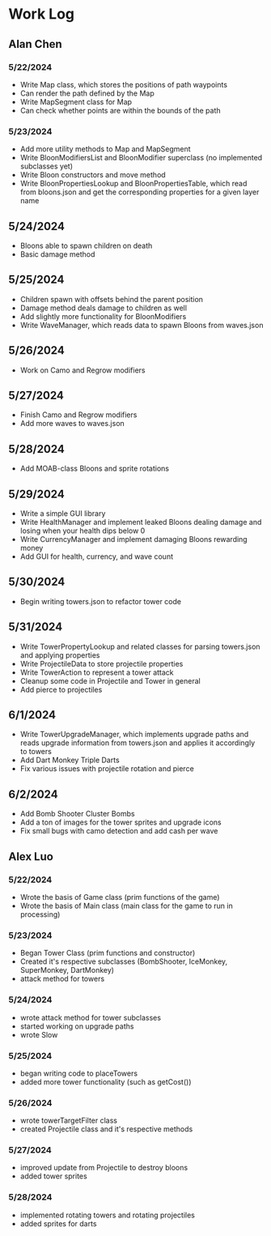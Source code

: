 # Work Log

## Alan Chen

### 5/22/2024

- Write Map class, which stores the positions of path waypoints
- Can render the path defined by the Map
- Write MapSegment class for Map
- Can check whether points are within the bounds of the path

### 5/23/2024

- Add more utility methods to Map and MapSegment
- Write BloonModifiersList and BloonModifier superclass (no implemented subclasses yet)
- Write Bloon constructors and move method
- Write BloonPropertiesLookup and BloonPropertiesTable, which read from bloons.json and get the corresponding properties for a given layer name

## 5/24/2024

- Bloons able to spawn children on death
- Basic damage method

## 5/25/2024

- Children spawn with offsets behind the parent position
- Damage method deals damage to children as well
- Add slightly more functionality for BloonModifiers
- Write WaveManager, which reads data to spawn Bloons from waves.json

## 5/26/2024

- Work on Camo and Regrow modifiers

## 5/27/2024

- Finish Camo and Regrow modifiers
- Add more waves to waves.json

## 5/28/2024

- Add MOAB-class Bloons and sprite rotations

## 5/29/2024

- Write a simple GUI library
- Write HealthManager and implement leaked Bloons dealing damage and losing when your health dips below 0
- Write CurrencyManager and implement damaging Bloons rewarding money
- Add GUI for health, currency, and wave count

## 5/30/2024
- Begin writing towers.json to refactor tower code

## 5/31/2024
- Write TowerPropertyLookup and related classes for parsing towers.json and applying properties
- Write ProjectileData to store projectile properties
- Write TowerAction to represent a tower attack
- Cleanup some code in Projectile and Tower in general
- Add pierce to projectiles

## 6/1/2024
- Write TowerUpgradeManager, which implements upgrade paths and reads upgrade information from towers.json and applies it accordingly to towers
- Add Dart Monkey Triple Darts
- Fix various issues with projectile rotation and pierce

## 6/2/2024
- Add Bomb Shooter Cluster Bombs
- Add a ton of images for the tower sprites and upgrade icons
- Fix small bugs with camo detection and add cash per wave

## Alex Luo

### 5/22/2024

- Wrote the basis of Game class (prim functions of the game)
- Wrote the basis of Main class (main class for the game to run in processing)

### 5/23/2024

- Began Tower Class (prim functions and constructor)
- Created it's respective subclasses (BombShooter, IceMonkey, SuperMonkey, DartMonkey)
- attack method for towers

### 5/24/2024
- wrote attack method for tower subclasses
- started working on upgrade paths
- wrote Slow

### 5/25/2024
 - began writing code to placeTowers
 - added more tower functionality (such as getCost())

### 5/26/2024
 - wrote towerTargetFilter class
 - created Projectile class and it's respective methods

### 5/27/2024
 - improved update from Projectile to destroy bloons
 - added tower sprites

### 5/28/2024
 - implemented rotating towers and rotating projectiles
 - added sprites for darts
